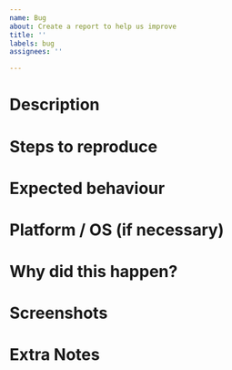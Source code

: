 ```yaml
---
name: Bug
about: Create a report to help us improve
title: ''
labels: bug
assignees: ''

---
```


# Description

# Steps to reproduce

# Expected behaviour

# Platform / OS (if necessary)

# Why did this happen?

# Screenshots

# Extra Notes
